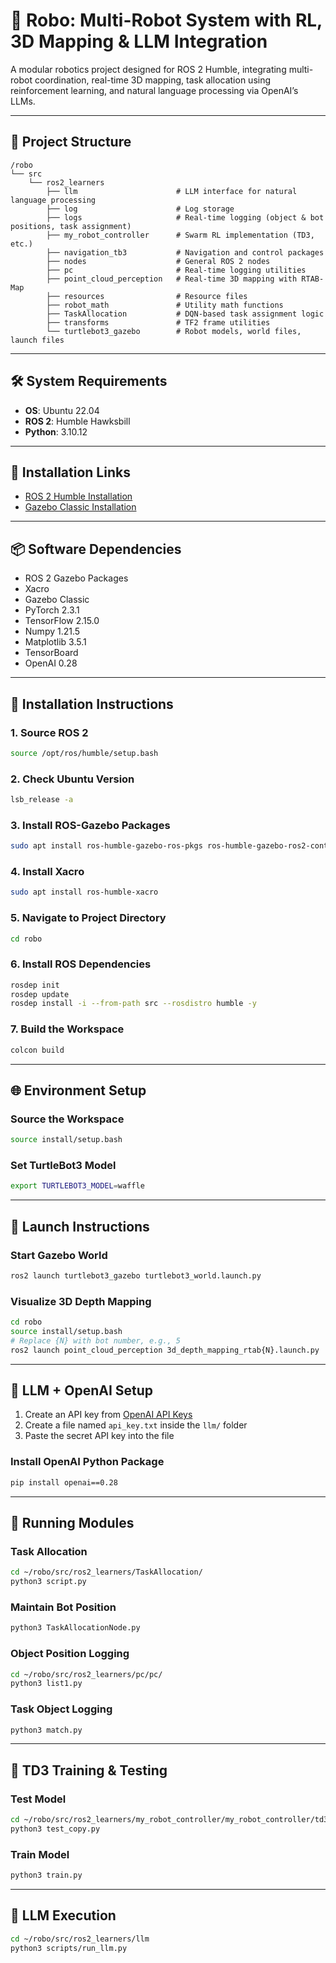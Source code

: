 
# 🤖 Robo: Multi-Robot System with RL, 3D Mapping & LLM Integration

A modular robotics project designed for ROS 2 Humble, integrating multi-robot coordination, real-time 3D mapping, task allocation using reinforcement learning, and natural language processing via OpenAI’s LLMs.

---

## 📁 Project Structure

```
/robo  
└── src  
    └── ros2_learners  
        ├── llm                      # LLM interface for natural language processing  
        ├── log                      # Log storage  
        ├── logs                     # Real-time logging (object & bot positions, task assignment)  
        ├── my_robot_controller      # Swarm RL implementation (TD3, etc.)  
        ├── navigation_tb3           # Navigation and control packages  
        ├── nodes                    # General ROS 2 nodes  
        ├── pc                       # Real-time logging utilities  
        ├── point_cloud_perception   # Real-time 3D mapping with RTAB-Map  
        ├── resources                # Resource files  
        ├── robot_math               # Utility math functions  
        ├── TaskAllocation           # DQN-based task assignment logic  
        ├── transforms               # TF2 frame utilities  
        └── turtlebot3_gazebo        # Robot models, world files, launch files  
```

---

## 🛠️ System Requirements

- **OS**: Ubuntu 22.04  
- **ROS 2**: Humble Hawksbill  
- **Python**: 3.10.12  

---

## 🔗 Installation Links

- [ROS 2 Humble Installation](https://docs.ros.org/en/humble/Installation/Ubuntu-Install-Debs.html)  
- [Gazebo Classic Installation](https://classic.gazebosim.org/tutorials?tut=install_ubuntu)

---

## 📦 Software Dependencies

- ROS 2 Gazebo Packages  
- Xacro  
- Gazebo Classic  
- PyTorch 2.3.1  
- TensorFlow 2.15.0  
- Numpy 1.21.5  
- Matplotlib 3.5.1  
- TensorBoard  
- OpenAI 0.28  

---

## 🧰 Installation Instructions

### 1. Source ROS 2
```bash
source /opt/ros/humble/setup.bash
```

### 2. Check Ubuntu Version
```bash
lsb_release -a
```

### 3. Install ROS-Gazebo Packages
```bash
sudo apt install ros-humble-gazebo-ros-pkgs ros-humble-gazebo-ros2-control
```

### 4. Install Xacro
```bash
sudo apt install ros-humble-xacro
```

### 5. Navigate to Project Directory
```bash
cd robo
```

### 6. Install ROS Dependencies
```bash
rosdep init
rosdep update
rosdep install -i --from-path src --rosdistro humble -y
```

### 7. Build the Workspace
```bash
colcon build
```

---

## 🌐 Environment Setup

### Source the Workspace
```bash
source install/setup.bash
```

### Set TurtleBot3 Model
```bash
export TURTLEBOT3_MODEL=waffle
```

---

## 🚀 Launch Instructions

### Start Gazebo World
```bash
ros2 launch turtlebot3_gazebo turtlebot3_world.launch.py
```

### Visualize 3D Depth Mapping
```bash
cd robo
source install/setup.bash
# Replace {N} with bot number, e.g., 5
ros2 launch point_cloud_perception 3d_depth_mapping_rtab{N}.launch.py
```

---

## 🧠 LLM + OpenAI Setup

1. Create an API key from [OpenAI API Keys](https://platform.openai.com/settings/organization/api-keys)  
2. Create a file named `api_key.txt` inside the `llm/` folder  
3. Paste the secret API key into the file  

### Install OpenAI Python Package
```bash
pip install openai==0.28
```

---

## 🧪 Running Modules

### Task Allocation
```bash
cd ~/robo/src/ros2_learners/TaskAllocation/
python3 script.py
```

### Maintain Bot Position
```bash
python3 TaskAllocationNode.py
```

### Object Position Logging
```bash
cd ~/robo/src/ros2_learners/pc/pc/
python3 list1.py
```

### Task Object Logging
```bash
python3 match.py
```

---

## 🧠 TD3 Training & Testing

### Test Model
```bash
cd ~/robo/src/ros2_learners/my_robot_controller/my_robot_controller/td3/
python3 test_copy.py
```

### Train Model
```bash
python3 train.py
```

---

## 💬 LLM Execution

```bash
cd ~/robo/src/ros2_learners/llm
python3 scripts/run_llm.py
```
